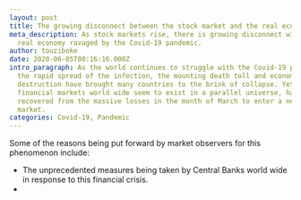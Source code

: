 ```yaml
---
layout: post
title: The growing disconnect between the stock market and the real economy.
meta_description: As stock markets rise, there is growing disconnect with the
  real economy ravaged by the Covid-19 pandemic.
author: touziboke
date: 2020-06-05T00:16:16.000Z
intro_paragraph: As the world continues to struggle with the Covid-19 pandemic,
  the rapid spread of the infection, the mounting death toll and economic
  destruction have brought many countries to the brink of collapse. Yet,
  financial markets world wide seem to exist in a parallel universe, having
  recovered from the massive losses in the month of March to enter a new bull
  market.
categories: Covid-19, Pandemic
---
```

Some of the reasons being put forward by market observers for this phenomenon include:

* The unprecedented measures being taken by Central Banks world wide in response to this financial crisis.
*